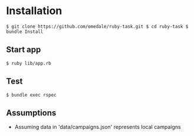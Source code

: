 # Installation
`
$ git clone https://github.com/omedale/ruby-task.git
$ cd ruby-task
$ bundle Install
`
## Start app
`
$ ruby lib/app.rb
`

## Test
`
$ bundle exec rspec
`

## Assumptions
- Assuming data in 'data/campaigns.json' represents local campaigns
